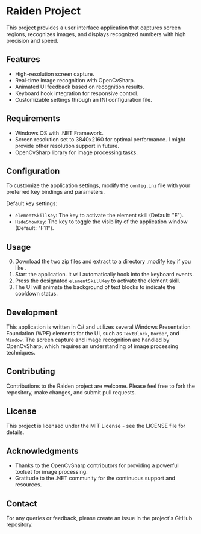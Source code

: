  # Raiden Project

This project provides a user interface application that captures screen regions, recognizes images, and displays recognized numbers with high precision and speed.

## Features

- High-resolution screen capture.
- Real-time image recognition with OpenCvSharp.
- Animated UI feedback based on recognition results.
- Keyboard hook integration for responsive control.
- Customizable settings through an INI configuration file.

## Requirements

- Windows OS with .NET Framework.
- Screen resolution set to 3840x2160 for optimal performance. I might provide other resolution support in future.
- OpenCvSharp library for image processing tasks.

## Configuration

To customize the application settings, modify the `config.ini` file with your preferred key bindings and parameters.

Default key settings:
- `elementSkillKey`: The key to activate the element skill (Default: "E").
- `HideShowKey`: The key to toggle the visibility of the application window (Default: "F11").

## Usage

0. Download the two zip files and extract to a directory ,modify key if you like .
1. Start the application. It will automatically hook into the keyboard events.
2. Press the designated `elementSkillKey` to activate the element skill.
3. The UI will animate the background of text blocks to indicate the cooldown status.

## Development

This application is written in C# and utilizes several Windows Presentation Foundation (WPF) elements for the UI, such as `TextBlock`, `Border`, and `Window`. The screen capture and image recognition are handled by OpenCvSharp, which requires an understanding of image processing techniques.

## Contributing

Contributions to the Raiden project are welcome. Please feel free to fork the repository, make changes, and submit pull requests.

## License

This project is licensed under the MIT License - see the LICENSE file for details.

## Acknowledgments

- Thanks to the OpenCvSharp contributors for providing a powerful toolset for image processing.
- Gratitude to the .NET community for the continuous support and resources.

## Contact

For any queries or feedback, please create an issue in the project's GitHub repository.


